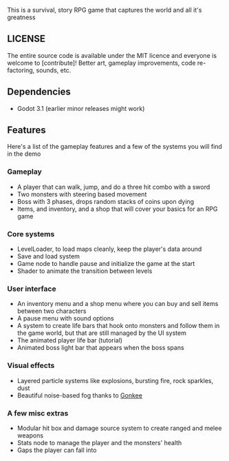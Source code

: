 This is a survival, story RPG game that captures the world and all it's greatness

## LICENSE

The entire source code is available under the MIT licence and everyone is welcome to [contribute]! Better art, gameplay improvements, code re-factoring, sounds, etc.

## Dependencies

- Godot 3.1 (earlier minor releases might work)

## Features

Here's a list of the gameplay features and a few of the systems you will find in the demo

### Gameplay

- A player that can walk, jump, and do a three hit combo with a sword
- Two monsters with steering based movement
- Boss with 3 phases, drops random stacks of coins upon dying
- Items, and inventory, and a shop that will cover your basics for an RPG game

### Core systems

- LevelLoader, to load maps cleanly, keep the player's data around
- Save and load system
- Game node to handle pause and initialize the game at the start
- Shader to animate the transition between levels

### User interface

- An inventory menu and a shop menu where you can buy and sell items between two characters
- A pause menu with sound options
- A system to create life bars that hook onto monsters and follow them in the game world, but that are still managed by the UI system
- The animated player life bar (tutorial)
- Animated boss light bar that appears when the boss spans

### Visual effects

- Layered particle systems like explosions, bursting fire, rock sparkles, dust
- Beautiful noise-based fog thanks to [Gonkee](https://github.com/Gonkee/Gonkee-Fog-Shader)

### A few misc extras

- Modular hit box and damage source system to create ranged and melee weapons
- Stats node to manage the player and the monsters' health
- Gaps the player can fall into
